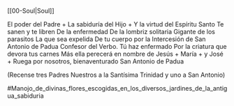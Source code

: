[[00-Soul|Soul]]

El poder del Padre +
La sabiduría del Hijo +
Y la virtud del Espíritu Santo
Te sanen y te libren 
De la enfermedad
De la lombriz solitaria 
Gigante de los parasitos
La que sea expelida
De tu cuerpo por la 
Intercesión de San Antonio de Padua
Confesor del Verbo.
Tú haz enfermado
Por la criatura que devora  tus carnes 
Más ella perecerá en nombre de Jesús +
María +
y José +
Ruega por nosotros, bienaventurado San Antonio de Padua 

(Recense tres Padres Nuestros a la Santísima Trinidad y uno a San Antonio)

#Manojo_de_divinas_flores_escogidas_en_los_diversos_jardines_de_la_antigua_sabiduria
